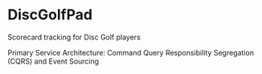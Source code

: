 # DiscGolfPad
Scorecard tracking for Disc Golf players

Primary Service Architecture: Command Query Responsibility Segregation (CQRS) and Event Sourcing
